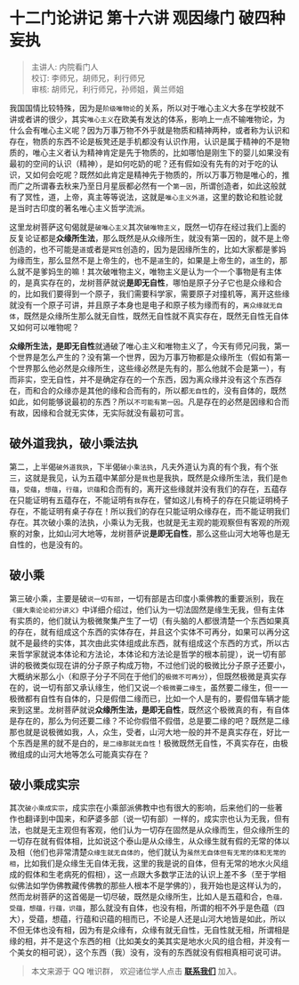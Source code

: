# 十二门论讲记 第十六讲 观因缘门 破四种妄执

> 主讲人: 内院看门人 <br />
> 校订: 李师兄，胡师兄，利行师兄 <br />
> 审核: 胡师兄，利行师兄，孙师姐，黄兰师姐 <br />

我国国情比较特殊，因为是`阶级唯物论`的关系，所以对于唯心主义大多在学校就不讲或者讲的很少，其实`唯心主义`在欧美有发达的体系，影响上一点不输唯物论，为什么会有唯心主义呢？因为万事万物不外乎就是物质和精神两种，或者称为认识和存在，物质的东西不论是板凳还是手机都没有认识作用，认识是属于精神的不是物质的，唯心主义者认为精神肯定是先于物质的，比如哪怕是刚生下的婴儿如果没有最初的空间的认识（精神），是如何吃奶的呢？还有假如没有先有的对于吃的认识，又如何会吃呢？既然如此肯定是精神先于物质的，所以万事万物是唯心的，推而广之所谓春去秋来乃至日月星辰都必然有一个`第一因`，所谓创造者，如此这般就有了冥性，道，上帝，真主等等说法，这就是`唯心主义外道`，这里的数论和胜论就是当时古印度的著名唯心主义哲学流派。

这里龙树菩萨这句偈就是`破唯心主义`其次`破唯物主义`，既然一切存在经过我们上面的反复论证都是**众缘所生法**，那么既然是从众缘所生，就没有第一因的，就不是上帝创造的，也不可能是`道`或者是`冥性`创造的，因为是因缘所生的，比如大家都是爹妈为缘而生，那么显然不是上帝生的，也不是`道`生的，如果是上帝生的，`道`生的，那么就不是爹妈生的嘛！其次破唯物主义，唯物主义是认为一个一个事物是有主体的，是真实存在的，龙树菩萨就说**是即无自性**，哪怕是原子分子它也是众缘和合的，比如我们要得到一个原子，我们需要科学家，需要原子对撞机等，离开这些缘就没有一个原子可讲，并且原子本身也是电子和原子核为缘而有的，`离众缘就无自体`，既然是众缘所生那么就无自性，既然无自性就不真实存在，既然无自性无自体又如何可以唯物呢？

**众缘所生法，是即无自性**就通破了唯心主义和唯物主义了，今天有师兄问我，第一个世界是怎么产生的？没有第一个世界，因为万事万物都是众缘所生（假如有第一个世界那么他必然是众缘所生，这些缘必然是先有的，那么他就不会是第一），有而非实，空无自性，并不是确定存在的一个东西，因为离众缘并没有这个东西存在，而和合的众缘亦是其他的缘和合而有的，所以都`无自性`的，没有自体的，既然如此，如何能够说最初的东西？所以`不可能有第一因`。凡是存在的必然是因缘和合而有故，因缘和合就无实体，无实际就没有最初可言。

## 破外道我执，破小乘法执

第二，上半偈`破外道我执`，下半偈`破小乘法执`，凡夫外道认为真的有个我，有个张三，这就是我见，认为五蕴中某部分是`我`也是我执，既然是众缘所生法，我们是`色蕴`，`受蕴`，`想蕴`，`行蕴`，`识蕴`和合而有的，离开这些缘就并没有我们的存在，五蕴存在只能证明有五蕴存在，不能证明有`我`存在，譬如这儿有椅子的存在只能证明椅子存在，不能证明有桌子存在！所以我们的存在只能证明众缘存在，而不能证明我们存在。其次破小乘的法执，小乘认为无我，也就是无主观的能观察但有客观的所观察的对象，比如山河大地等，龙树菩萨说**是即无自性**，那么这些山河大地等也是无自性的，也是没有的。

## 破小乘

第三破小乘，主要是破`说一切有部`，一切有部是古印度小乘佛教的重要派别，我在`《摄大乘论论初分讲义》`中详细介绍过，他们认为一切法固然是缘生无我，但有主体有实质的，他们就认为极微聚集产生了一切（有头脑的人都很清楚一个东西如果真的存在，就有组成这个东西的实体存在，并且这个实体不可再分，如果可以再分这就不是最终的实体，其次由此实体组成此东西，就有组成这个东西的方式，所以古来哲学家就说本体论和方法论，本体论和方法论是哲学的根本前提），说一切有部讲的极微类似现在讲的分子原子构成万物，不过他们说的极微比分子原子还要小，大概纳米那么小（和原子分子不同在于他们的`极微不可再分`），但既然极微是真实存在的，说一切有部又承认缘生，他们又说`一个极微要二缘生`，虽然要二缘生，但一一极微都有自性有自体的，只是假借二缘而已，比如一个人是有的，要假借车辆才能来到这里。龙树菩萨就说**众缘所生法，是即无自性**，既然这个极微真的有，有自体是存在的，那么为何还要二缘？不论你假借不假借，总是要二缘的吧？既然是二缘那也就是说极微如我，人，众生，受者，山河大地一般的并不是真实存在，好比一个东西是黑的就不是白的，`是二缘那就无自性`！极微既然无自性，不真实存在，由极微组成的山河大地等怎么可能真实存在？

## 破小乘成实宗

其次`破小乘成实宗`，成实宗在小乘部派佛教中也有很大的影响，后来他们的一些著作也翻译到中国来，和萨婆多部（说一切有部）一样的，成实宗也认为无我，但有法，也就是无主观但有客观，他们认为一切存在固然是从众缘而生，但众缘所生的一切存在就有假体相，比如说这个泰山是从众缘生，从众缘生就有假的无常的体以及相（他们也非常清楚`众缘生就无自体的`，他们就认为`虽然无自体但有无常的体和无常的相`，比如我们是众缘生无自体无我，这里的我是说的自体，但有无常的地水火风组成的假体和生老病死的假相），这一点跟大多数学正法的认识上差不多（至于学相似佛法如学伪佛教藏传佛教的那些人根本不是学佛的），我开始也是这样认为的，然而龙树菩萨的这首偈是一切尽破，既然是众缘所生，比如人是五蕴和合，`色蕴，受蕴，想蕴，行蕴，识蕴`，那么就没有自体，也没有相，所谓的相不外乎是色蕴（四大），受蕴，想蕴，行蕴和识蕴的相而已，不论是人还是山河大地皆是如此，所以不但无体也没有相，因为有是众缘有，众缘有就无自性，无自性就无相，所谓相是缘的相，并不是这个东西的相（比如美女的美其实是地水火风的组合相，并没有一个美女的相可说），这个东西（我）没有，没有的东西就没有假相真相可说可讲。

> 本文来源于 QQ 唯识群， 欢迎诸位学人点击 **[联系我们](https://mp.weixin.qq.com/s/lZCfWjmLjgNR165Tx4_bCQ)** 加入。
